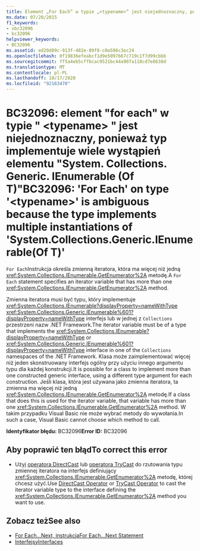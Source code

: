 ```yaml
---
title: Element „For Each” w typie „<typename>” jest niejednoznaczny, ponieważ typ implementuje wiele wystąpień elementu „System.Collections.Generic.IEnumerable(Of T)”.
ms.date: 07/20/2015
f1_keywords:
- vbc32096
- bc32096
helpviewer_keywords:
- BC32096
ms.assetid: ed20d09c-913f-482e-89f8-c0a596c3ec24
ms.openlocfilehash: 0f19836efeabcf1d9e5097667c719c1f7d99cbbb
ms.sourcegitcommit: ff5a4eb5cffbcac9521bc44a907a118cd7e8638d
ms.translationtype: MT
ms.contentlocale: pl-PL
ms.lasthandoff: 10/17/2020
ms.locfileid: "92163470"
---
```

# <a name="bc32096-for-each-on-type-typename-is-ambiguous-because-the-type-implements-multiple-instantiations-of-systemcollectionsgenericienumerableof-t"></a><span data-ttu-id="e7cb0-102">BC32096: element "for each" w typie " \<typename> " jest niejednoznaczny, ponieważ typ implementuje wiele wystąpień elementu "System. Collections. Generic. IEnumerable (Of T)"</span><span class="sxs-lookup"><span data-stu-id="e7cb0-102">BC32096: 'For Each' on type '\<typename>' is ambiguous because the type implements multiple instantiations of 'System.Collections.Generic.IEnumerable(Of T)'</span></span>

<span data-ttu-id="e7cb0-103">`For Each`Instrukcja określa zmienną iteratora, która ma więcej niż jedną <xref:System.Collections.IEnumerable.GetEnumerator%2A> metodę.</span><span class="sxs-lookup"><span data-stu-id="e7cb0-103">A `For Each` statement specifies an iterator variable that has more than one <xref:System.Collections.IEnumerable.GetEnumerator%2A> method.</span></span>

 <span data-ttu-id="e7cb0-104">Zmienna iteratora musi być typu, który implementuje <xref:System.Collections.IEnumerable?displayProperty=nameWithType> <xref:System.Collections.Generic.IEnumerable%601?displayProperty=nameWithType> interfejs lub w jednej z `Collections` przestrzeni nazw .NET Framework.</span><span class="sxs-lookup"><span data-stu-id="e7cb0-104">The iterator variable must be of a type that implements the <xref:System.Collections.IEnumerable?displayProperty=nameWithType> or <xref:System.Collections.Generic.IEnumerable%601?displayProperty=nameWithType> interface in one of the `Collections` namespaces of the .NET Framework.</span></span> <span data-ttu-id="e7cb0-105">Klasa może zaimplementować więcej niż jeden skonstruowany interfejs ogólny przy użyciu innego argumentu typu dla każdej konstrukcji.</span><span class="sxs-lookup"><span data-stu-id="e7cb0-105">It is possible for a class to implement more than one constructed generic interface, using a different type argument for each construction.</span></span> <span data-ttu-id="e7cb0-106">Jeśli klasa, która jest używana jako zmienna iteratora, ta zmienna ma więcej niż jedną <xref:System.Collections.IEnumerable.GetEnumerator%2A> metodę.</span><span class="sxs-lookup"><span data-stu-id="e7cb0-106">If a class that does this is used for the iterator variable, that variable has more than one <xref:System.Collections.IEnumerable.GetEnumerator%2A> method.</span></span> <span data-ttu-id="e7cb0-107">W takim przypadku Visual Basic nie może wybrać metody do wywołania.</span><span class="sxs-lookup"><span data-stu-id="e7cb0-107">In such a case, Visual Basic cannot choose which method to call.</span></span>

 <span data-ttu-id="e7cb0-108">**Identyfikator błędu:** BC32096</span><span class="sxs-lookup"><span data-stu-id="e7cb0-108">**Error ID:** BC32096</span></span>

## <a name="to-correct-this-error"></a><span data-ttu-id="e7cb0-109">Aby poprawić ten błąd</span><span class="sxs-lookup"><span data-stu-id="e7cb0-109">To correct this error</span></span>

- <span data-ttu-id="e7cb0-110">Użyj [operatora DirectCast](../operators/directcast-operator.md) lub [operatora TryCast](../operators/trycast-operator.md) do rzutowania typu zmiennej iteratora na interfejs definiujący <xref:System.Collections.IEnumerable.GetEnumerator%2A> metodę, której chcesz użyć.</span><span class="sxs-lookup"><span data-stu-id="e7cb0-110">Use [DirectCast Operator](../operators/directcast-operator.md) or [TryCast Operator](../operators/trycast-operator.md) to cast the iterator variable type to the interface defining the <xref:System.Collections.IEnumerable.GetEnumerator%2A> method you want to use.</span></span>

## <a name="see-also"></a><span data-ttu-id="e7cb0-111">Zobacz też</span><span class="sxs-lookup"><span data-stu-id="e7cb0-111">See also</span></span>

- [<span data-ttu-id="e7cb0-112">For Each...Next, instrukcja</span><span class="sxs-lookup"><span data-stu-id="e7cb0-112">For Each...Next Statement</span></span>](../statements/for-each-next-statement.md)
- [<span data-ttu-id="e7cb0-113">Interfejsy</span><span class="sxs-lookup"><span data-stu-id="e7cb0-113">Interfaces</span></span>](../../programming-guide/language-features/interfaces/index.md)
